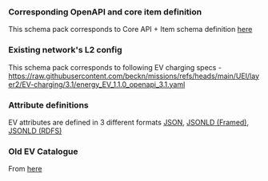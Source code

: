 ### Corresponding OpenAPI and core item definition
This schema pack corresponds to Core API + Item schema definition [here](https://github.com/sanketika-labs/beckn-schema/blob/main/becknv2-schema/api-specs/discover-api-openapi-attr.yaml)

### Existing network's L2 config 
This schema pack corresponds to following EV charging specs - https://raw.githubusercontent.com/beckn/missions/refs/heads/main/UEI/layer2/EV-charging/3.1/energy_EV_1.1.0_openapi_3.1.yaml

### Attribute definitions
EV attributes are defined in 3 different formats [JSON](https://github.com/abhimail/beckn/blob/main/ev-charging-schema-pack/item-attributes.schema.json), [JSONLD (Framed)](https://github.com/abhimail/beckn/blob/main/ev-charging-schema-pack/item-attributes.schema.framed.jsonld), [JSONLD (RDFS)](https://github.com/abhimail/beckn/blob/main/ev-charging-schema-pack/item-attributes.schema.rdfs.jsonld) 

### Old EV Catalogue
From [here](https://raw.githubusercontent.com/beckn/missions/refs/heads/main/DEG2.0/examples/ev-charging/search/on_search.json)
